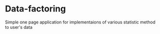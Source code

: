 # Data-factoring
Simple one page application for implementaions of various statistic method to user's data
